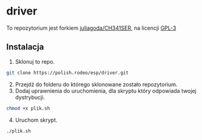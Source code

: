 # driver
To repozytorium jest forkiem [juliagoda/CH341SER](https://github.com/juliagoda/CH341SER), na licencji [GPL-3](/LICENSE)

## Instalacja
1. Sklonuj to repo.
```bash
git clone https://polish.rodeo/esp/driver.git
```
2. Przejdź do folderu do którego sklonowane zostało repozytorium.
3. Dodaj uprawnienia do uruchomienia, dla skryptu który odpowiada twojej dystrybucji.
```bash
chmod +x plik.sh
```
4. Uruchom skrypt.
```bash
./plik.sh
```
